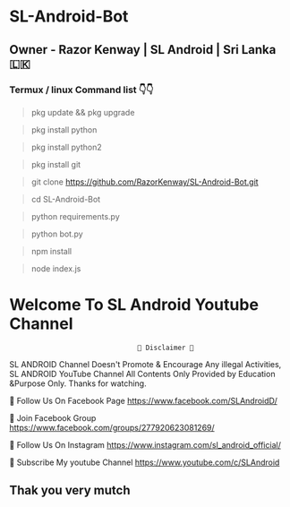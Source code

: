 # SL-Android-Bot




## Owner - Razor Kenway | SL Android | Sri Lanka 🇱🇰 
### Termux / linux Command list 👇👇

>pkg update && pkg upgrade

>pkg install python

>pkg install python2

>pkg install git

>git clone https://github.com/RazorKenway/SL-Android-Bot.git

>cd SL-Android-Bot

>python requirements.py

>python bot.py

>npm install

>node index.js





#                         Welcome To SL Android Youtube Channel

                                    💢 Disclaimer 💢
SL ANDROID Channel Doesn't Promote & Encourage Any illegal Activities, SL ANDROID YouTube Channel All Contents Only Provided  by Education &Purpose Only. Thanks for watching.

🔗 Follow Us On Facebook Page https://www.facebook.com/SLAndroidD/

🔗 Join Facebook Group https://www.facebook.com/groups/277920623081269/

🔗 Follow Us On Instagram https://www.instagram.com/sl_android_official/

🔗 Subscribe My youtube Channel https://www.youtube.com/c/SLAndroid

## Thak you very mutch
